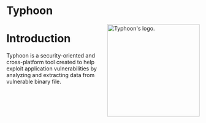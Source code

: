 # Typhoon

<img src="http://image.noelshack.com/fichiers/2018/50/1/1544456374-tornado-2.png" align="right" title="Typhoon's logo." height="241px" width="241px"/>

# Introduction

Typhoon is a security-oriented and cross-platform tool created to help exploit application vulnerabilities by analyzing and extracting data from vulnerable binary file.

